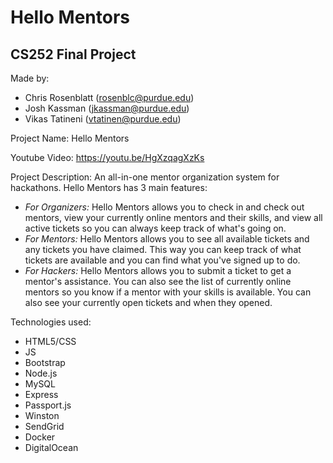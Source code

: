 # Hello Mentors

## CS252 Final Project

Made by: 
- Chris Rosenblatt (rosenblc@purdue.edu)
- Josh Kassman (jkassman@purdue.edu)
- Vikas Tatineni (vtatinen@purdue.edu)

Project Name: Hello Mentors

Youtube Video: https://youtu.be/HgXzqagXzKs

Project Description: An all-in-one mentor organization system for hackathons. Hello Mentors has 3 main features:
- _For Organizers:_ Hello Mentors allows you to check in and check out mentors, view your currently online mentors and their skills, and view all active tickets so you can always keep track of what's going on.
- _For Mentors:_ Hello Mentors allows you to see all available tickets and any tickets you have claimed. This way you can keep track of what tickets are available and you can find what you've signed up to do.
- _For Hackers:_ Hello Mentors allows you to submit a ticket to get a mentor's assistance. You can also see the list of currently online mentors so you know if a mentor with your skills is available. You can also see your currently open tickets and when they opened.

Technologies used: 
- HTML5/CSS
- JS
- Bootstrap
- Node.js
- MySQL
- Express
- Passport.js
- Winston
- SendGrid
- Docker
- DigitalOcean
